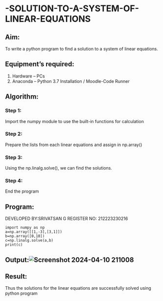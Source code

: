 # -SOLUTION-TO-A-SYSTEM-OF-LINEAR-EQUATIONS
## Aim:
To write a python program to find a solution to a system of linear equations.
## Equipment’s required:
1. 	Hardware – PCs
2. 	Anaconda – Python 3.7 Installation / Moodle-Code Runner
## Algorithm:
### Step 1: 
Import the numpy module to use the built-in functions for calculation
### Step 2: 
Prepare the lists from each linear equations and assign in np.array()
### Step 3: 
Using the np.linalg.solve(), we can find the solutions.
### Step 4: 
End the program
## Program:
DEVELOPED BY:SRIVATSAN G
REGISTER NO: 212223230216
```
import numpy as np
a=np.array([[1,-3],[3,1]])
b=np.array([0,10])
c=np.linalg.solve(a,b)
print(c)
```
## Output:![Screenshot 2024-04-10 211008](https://github.com/vatsan143/-SOLUTION-TO-A-SYSTEM-OF-LINEAR-EQUATIONS/assets/147368204/30ae8bc7-d338-41a5-8373-4719c211ef59)

## Result: 
Thus the solutions for the linear equations are successfully solved using python program

